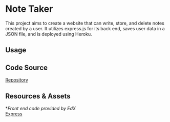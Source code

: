 # Note Taker
This project aims to create a website that can write, store, and delete notes created by a user. It utilizes express.js for its back end, saves user data in a JSON file, and is deployed using Heroku.

## Usage


## Code Source
[Repository](https://github.com/alexismenendez/amenendez-note-taker)

## Resources & Assets
**Front end code provided by EdX*<br>
[Express](https://expressjs.com/)